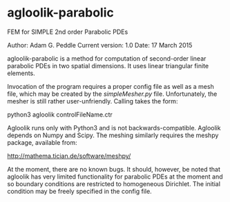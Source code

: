 # agloolik-parabolic
FEM for SIMPLE 2nd order Parabolic PDEs

Author: Adam G. Peddle
Current version: 1.0
Date: 17 March 2015

agloolik-parabolic is a method for computation of second-order
linear parabolic PDEs in two spatial dimensions. It uses
linear triangular finite elements.

Invocation of the program requires a proper config file
as well as a mesh file, which may be created by the
*simpleMesher.py* file. Unfortunately, the mesher is still
rather user-unfriendly. Calling takes the form:

python3 agloolik controlFileName.ctr

Agloolik runs only with Python3 and is not backwards-compatible.
Agloolik depends on Numpy and Scipy. The meshing similarly
requires the meshpy package, available from:

http://mathema.tician.de/software/meshpy/

At the moment, there are no known bugs. It should, however, be noted
that agloolik has very limited functionality for parabolic
PDEs at the moment and so boundary conditions are restricted to
homogeneous Dirichlet. The initial condition may be freely specified
in the config file.
